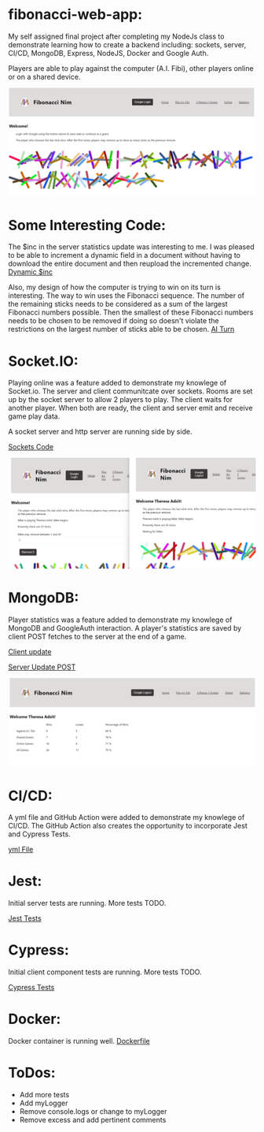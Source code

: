 
# fibonacci-web-app:
My self assigned final project after completing my NodeJs class to demonstrate learning how to create a backend including: sockets, server, CI/CD, MongoDB, Express, NodeJS, Docker and Google Auth.

Players are able to play against the computer (A.I. Fibi), other players online or on a shared device.

![Home Page Screen Shot](client/src/assets/screenshot.png)

# Some Interesting Code:
The $inc in the server statistics update was interesting to me. I was pleased to be able to increment a dynamic field in a document without having to download the entire document and then reupload the incremented change.
[Dynamic $inc](server/src/controllers/statController.js)

Also, my design of how the computer is trying to win on its turn is interesting. The way to win uses the Fibonacci sequence. The number of the remaining sticks needs to be considered as a sum of the largest Fibonacci numbers possible. Then the smallest of these Fibonacci numbers needs to be chosen to be removed if doing so doesn't violate the restrictions on the largest number of sticks able to be chosen.
[AI Turn](client/src/shared/aiTurn.js)

# Socket.IO: 
Playing online was a feature added to demonstrate my knowlege of Socket.io.  The server and client communitcate over sockets. Rooms are set up by the socket server to allow 2 players to play. The client waits for another player. When both are ready, the client and server emit and receive game play data. 

A socket server and http server are running side by side. 

[Sockets Code](server/src/sockets.js)

![Online Game Screen Shot](client/src/assets/ScreenShot1.png)

# MongoDB:
Player statistics was a feature added to demonstrate my knowlege of MongoDB and GoogleAuth interaction. A player's statistics are saved by client POST fetches to the server at the end of a game.

[Client update](client/src/shared/updateStatistics.js)

[Server Update POST](server/src/controllers/statController.js)

![Statistics Screen Shot](client/src/assets/ScreenShot2.png)

# CI/CD:
A yml file and GitHub Action were added to demonstrate my knowlege of CI/CD. The GitHub Action also creates the opportunity to incorporate Jest and Cypress Tests.

[yml File](.github/workflows/node.yml)

# Jest:
Initial server tests are running. More tests TODO. 

[Jest Tests](server/__tests__/)

# Cypress:
Initial client component tests are running. More tests TODO.

[Cypress Tests](/cypress/e2e)

# Docker:
Docker container is running well.
[Dockerfile](Dockerfile)

# ToDos:
* Add more tests
* Add myLogger
* Remove console.logs or change to myLogger
* Remove excess and add pertinent comments



